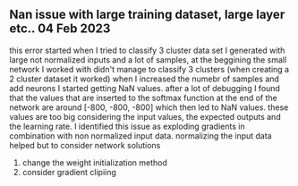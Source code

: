 ## Nan issue with large training dataset, large layer etc.. 04 Feb 2023
this error started when I tried to classify 3 cluster data set I generated with large not normalized inputs and a lot of samples,
at the beggining the small network I worked with didn't manage to classify 3 clusters (when creating a 2 cluster dataset it worked)
when I increased the numebr of samples and add neurons I started getting NaN values.
after a lot of debugging I found that the values that are inserted to the softmax function at the end of the network are around [-800, -800, -800] which then led to NaN values.
these values are too big considering the input values, the expected outputs and the learning rate.
I identified this issue as exploding gradients in combination with non normalized input data.
normalizing the input data helped but to consider network solutions
1) change the weight initialization method 
2) consider gradient clipiing
